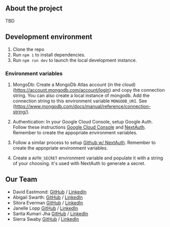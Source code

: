 ## About the project

TBD

## Development environment

1. Clone the repo
2. Run `npm i` to install dependencies.
3. Run `npm run dev` to launch the local development instance.

### Environment variables

1. MongoDb: Create a MongoDb Atlas account (in the cloud) (https://account.mongodb.com/account/login) and copy the connection string. You can also create a local instance of mongodb. Add the connection string to this environment variable `MONGODB_URI`. See (https://www.mongodb.com/docs/manual/reference/connection-string/).

2. Authentication: In your Google Cloud Console, setup Google Auth. Follow these instructions [Google Cloud Console](https://developers.google.com/identity/protocols/oauth2) and [NextAuth](https://authjs.dev/getting-started/providers/google). Remember to create the appopriate environment variables.

3. Follow a similar process to setup [Github w/ NextAuth](https://authjs.dev/getting-started/providers/github?framework=next-js). Remember to create the appopriate environment variables.

4. Create a `AUTH_SECRET` environment variable and populate it with a string of your choosing. it's used with NextAuth to generate a secret. <br>

## Our Team

- David Eastmond: [GitHub](https://github.com/davideastmond) / [LinkedIn](https://linkedin.com/in/david-eastmond-2783ab18a)
- Abigail Swarth: [GitHub](https://github.com/abby-wankenobi) / [LinkedIn](www.linkedin.com/in/abigailswarth)
- Sitora Everman [GitHub](https://github.com/sittora) / [LinkedIn](https://www.linkedin.com/in/sitora-everman/)
- Janelle Lopp [GitHub](https://github.com/Jnicolle98) / [LinkedIn](https://www.linkedin.com/in/janelle-lopp/)
- Sarita Kumari Jha [GitHub](https://github.com/Sarita1517) / [LinkedIn](https://www.linkedin.com/in/sjhabsc/)
- Sierra Swaby [GitHub](https://github.com/starkspark) / [LinkedIn](https://www.linkedin.com/in/sierra-swaby)
